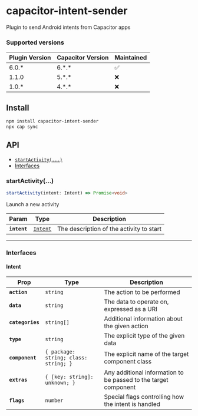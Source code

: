 # capacitor-intent-sender

Plugin to send Android intents from Capacitor apps

### Supported versions

| Plugin Version | Capacitor Version | Maintained |
|----------------|-------------------|------------|
| 6.0.*          | 6.\*.*            | ✅          |
| 1.1.0          | 5.\*.*            | ❌          |
| 1.0.*          | 4.\*.*            | ❌          |

## Install

```bash
npm install capacitor-intent-sender
npx cap sync
```

## API

<docgen-index>

* [`startActivity(...)`](#startactivity)
* [Interfaces](#interfaces)

</docgen-index>

<docgen-api>
<!--Update the source file JSDoc comments and rerun docgen to update the docs below-->

### startActivity(...)

```typescript
startActivity(intent: Intent) => Promise<void>
```

Launch a new activity

| Param        | Type                                      | Description                              |
| ------------ | ----------------------------------------- | ---------------------------------------- |
| **`intent`** | <code><a href="#intent">Intent</a></code> | The description of the activity to start |

--------------------


### Interfaces


#### Intent

| Prop             | Type                                             | Description                                                     |
| ---------------- | ------------------------------------------------ | --------------------------------------------------------------- |
| **`action`**     | <code>string</code>                              | The action to be performed                                      |
| **`data`**       | <code>string</code>                              | The data to operate on, expressed as a URI                      |
| **`categories`** | <code>string[]</code>                            | Additional information about the given action                   |
| **`type`**       | <code>string</code>                              | The explicit type of the given data                             |
| **`component`**  | <code>{ package: string; class: string; }</code> | The explicit name of the target component class                 |
| **`extras`**     | <code>{ [key: string]: unknown; }</code>         | Any additional information to be passed to the target component |
| **`flags`**      | <code>number</code>                              | Special flags controlling how the intent is handled             |

</docgen-api>
